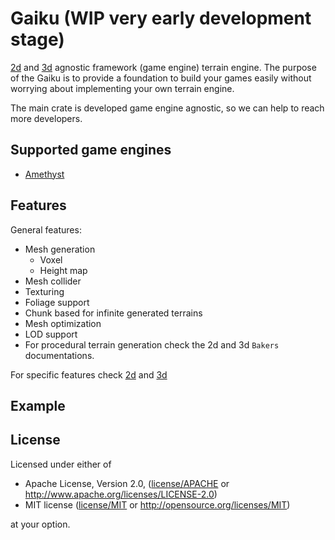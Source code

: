 # Gaiku (WIP very early development stage)

[2d](gaiku-2d) and [3d](gaiku-3d) agnostic framework (game engine) terrain engine. The purpose of the Gaiku is to provide a 
foundation to build your games easily without worrying about implementing your own terrain engine.

The main crate is developed game engine agnostic, so we can help to reach more developers.

## Supported game engines

- [Amethyst](gaiku-amethyst)

## Features

General features:

- Mesh generation
  - Voxel
  - Height map
- Mesh collider
- Texturing
- Foliage support
- Chunk based for infinite generated terrains
- Mesh optimization
- LOD support
- For procedural terrain generation check the 2d and 3d `Bakers` documentations.

For specific features check [2d](gaiku-2d/Readme.md) and [3d](gaiku-3d/Readme.md)

## Example

## License

Licensed under either of

- Apache License, Version 2.0, ([license/APACHE](license/APACHE) or http://www.apache.org/licenses/LICENSE-2.0)
- MIT license ([license/MIT](license/MIT) or http://opensource.org/licenses/MIT)

at your option.